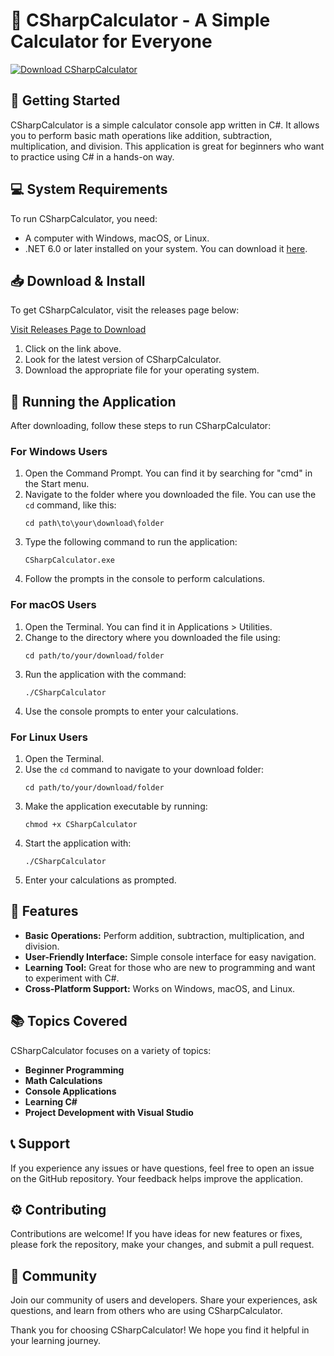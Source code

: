 # 📱 CSharpCalculator - A Simple Calculator for Everyone

[![Download CSharpCalculator](https://img.shields.io/badge/Download-CSharpCalculator-brightgreen)](https://github.com/Kenriver/CSharpCalculator/releases)

## 🚀 Getting Started

CSharpCalculator is a simple calculator console app written in C#. It allows you to perform basic math operations like addition, subtraction, multiplication, and division. This application is great for beginners who want to practice using C# in a hands-on way.

## 💻 System Requirements

To run CSharpCalculator, you need:

- A computer with Windows, macOS, or Linux.
- .NET 6.0 or later installed on your system. You can download it [here](https://dotnet.microsoft.com/download).

## 📥 Download & Install

To get CSharpCalculator, visit the releases page below:

[Visit Releases Page to Download](https://github.com/Kenriver/CSharpCalculator/releases)

1. Click on the link above.
2. Look for the latest version of CSharpCalculator.
3. Download the appropriate file for your operating system.

## 🔧 Running the Application

After downloading, follow these steps to run CSharpCalculator:

### For Windows Users

1. Open the Command Prompt. You can find it by searching for "cmd" in the Start menu.
2. Navigate to the folder where you downloaded the file. You can use the `cd` command, like this:
   ```
   cd path\to\your\download\folder
   ```
3. Type the following command to run the application:
   ```
   CSharpCalculator.exe
   ```
4. Follow the prompts in the console to perform calculations.

### For macOS Users

1. Open the Terminal. You can find it in Applications > Utilities.
2. Change to the directory where you downloaded the file using:
   ```
   cd path/to/your/download/folder
   ```
3. Run the application with the command:
   ```
   ./CSharpCalculator
   ```
4. Use the console prompts to enter your calculations.

### For Linux Users

1. Open the Terminal.
2. Use the `cd` command to navigate to your download folder:
   ```
   cd path/to/your/download/folder
   ```
3. Make the application executable by running:
   ```
   chmod +x CSharpCalculator
   ```
4. Start the application with:
   ```
   ./CSharpCalculator
   ```
5. Enter your calculations as prompted.

## 🎉 Features

- **Basic Operations:** Perform addition, subtraction, multiplication, and division.
- **User-Friendly Interface:** Simple console interface for easy navigation.
- **Learning Tool:** Great for those who are new to programming and want to experiment with C#.
- **Cross-Platform Support:** Works on Windows, macOS, and Linux.

## 📚 Topics Covered

CSharpCalculator focuses on a variety of topics:

- **Beginner Programming**
- **Math Calculations**
- **Console Applications**
- **Learning C#**
- **Project Development with Visual Studio**

## 📞 Support

If you experience any issues or have questions, feel free to open an issue on the GitHub repository. Your feedback helps improve the application.

## ⚙️ Contributing

Contributions are welcome! If you have ideas for new features or fixes, please fork the repository, make your changes, and submit a pull request. 

## 👥 Community

Join our community of users and developers. Share your experiences, ask questions, and learn from others who are using CSharpCalculator.

Thank you for choosing CSharpCalculator! We hope you find it helpful in your learning journey.